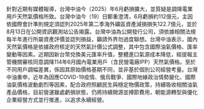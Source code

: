 針對近期有媒體報導，台灣中油今（2025）年6月虧損擴大，並質疑是調降電業用戶天然氣價格所致。台灣中油今（19）日鄭重澄清，6月虧損約112億元，主因依國際會計準則規定須認列2025年第二季海外礦區資產減損損失122.7億元，並於8月13日在公開資訊觀測站公告揭露。台灣中油為公開發行公司，須依據相關法規每半年進行所屬資產評價並認列損益，籲請外界勿過度聯想。台灣中油表示，國內天然氣價格是依據政府核定的天然氣計價公式調整，其中包含國際油氣價格、匯率變動等因素。近期因新台幣兌換美元匯率升值，整體進口氣源成本降低，經提報主管機關審核同意調降114年6月國內電業用戶（含民營電廠IPP）天然氣價格。至於不同用戶調幅差異，係因其原始價格基期不同，並非基於個別公司經營考量。台灣中油重申，近年為因應COVID-19疫情、俄烏戰爭、國際地緣政治情勢變化、國際油氣價格波動劇烈等因素，配合政府照顧民生與穩定物價政策，持續吸收相關油氣產品價格，目前營運雖處虧損狀態，仍將持續開源並撙節費用，朝能源轉型與優化企業經營方式並行推進，以追求永續經營。